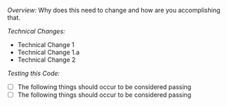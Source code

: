 *Overview:*
Why does this need to change and how are you accomplishing that.

*Technical Changes:*
 - Technical Change 1
  - Technical Change 1.a
 - Technical Change 2

 *Testing this Code:*
 - [ ] The following things should occur to be considered passing
 - [ ] The following things should occur to be considered passing
